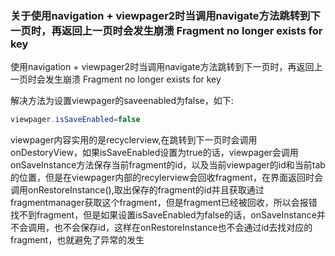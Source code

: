 ### 关于使用navigation + viewpager2时当调用navigate方法跳转到下一页时，再返回上一页时会发生崩溃 Fragment no longer exists for key

使用navigation + viewpager2时当调用navigate方法跳转到下一页时，再返回上一页时会发生崩溃 Fragment no longer exists for key

解决方法为设置viewpager的saveenabled为false，如下:

 ```java
 viewpager.isSaveEnabled=false
 ```
 
viewpager内容实用的是recyclerview,在跳转到下一页时会调用onDestoryView，如果isSaveEnabled设置为true的话，viewpager会调用onSaveInstance方法保存当前fragment的id，以及当前viewpager的id和当前tab的位置，但是在viewpager内部的recylerview会回收fragment，在界面返回时会调用onRestoreInstance(),取出保存的fragment的id并且获取通过fragmentmanager获取这个fragment，但是fragment已经被回收，所以会报错找不到fragment，但是如果设置isSaveEnabled为false的话，onSaveInstance并不会调用，也不会保存id，这样在onRestoreInstance也不会通过id去找对应的fragment，也就避免了异常的发生